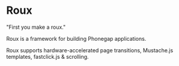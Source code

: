 Roux
======

"First you make a roux."

Roux is a framework for building Phonegap applications.

Roux supports hardware-accelerated page transitions, Mustache.js templates, fastclick.js & scrolling.
